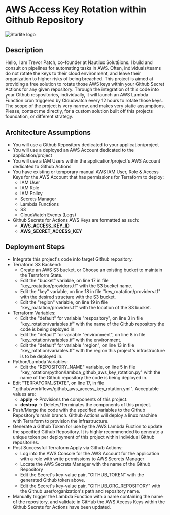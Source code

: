 # AWS Access Key Rotation within Github Repository

<img alt="Starlite logo" src=".aws.jpeg" width="auto" height="auto">

## Description
Hello, I am Trevor Patch, co-founder at Nautilux Solutßions. I build and consult on pipelines for automating tasks in AWS. 
Often, individuals/teams do not rotate the keys to their cloud environment, and leave their organization to higher risks of being breached.
This project is aimed at providing a free solution to rotate those AWS keys within your Github Secret Actions for any given repository.
Through the integration of this code into your Github respositories, individually, it will launch an AWS Lambda Function cron triggered by Cloudwatch every 12 hours to rotate those keys.
The scope of the project is very narrow, and makes very static assumptions. Please, contact me directly, for a custom solution built off this projects foundation, or different strategy. 

## Architecture Assumptions
- You will use a Github Repository dedicated to your application/project
- You will use a deployed an AWS Account dedicated to the application/project
- You will use a IAM Users within the application/project's AWS Account dedicated to Github Actions
- You have existing or temporary manual AWS IAM User, Role & Access Keys for the AWS Account that has permissions for Terraform to deploy:
    - IAM User
    - IAM Role
    - IAM Policy
    - Secrets Manager
    - Lambda Functions
    - S3
    - CloudWatch Events (Logs)
- Github Secrets for Actions AWS Keys are formatted as such:
    -  **AWS_ACCESS_KEY_ID**
    -  **AWS_SECRET_ACCESS_KEY**

## Deployment Steps
- Integrate this project's code into target Github repository.
- Terraform S3 Backend:
    -  Create an AWS S3 bucket, or Choose an existing bucket to maintain the Terraform State.
    -  Edit the "bucket" variable, on line 17 in file "key_roatation/providers.tf" with the S3 bucket name.
    -  Edit the "key" variable, on line 18 in file "key_roatation/providers.tf" with the desired structure with the S3 bucket.
    -  Edit the "region" variable, on line 19 in file "key_roatation/providers.tf" with the location of the S3 bucket.
- Terraform Variables:
    -  Edit the "default" for variable "respository", on line 3 in file "key_rotation/variables.tf" with the name of the Github repository the code is being deployed in.
    -  Edit the "default" for variable "environment", on line 8 in file "key_rotation/variables.tf" with the environment.
    -  Edit the "default" for variable "region", on line 13 in file "key_rotation/variables.tf" with the region this project's infrastructure is to be deployed in.
- Python/Lambda Variables:
    -  Edit the "REPOSITORY_NAME" variable, on line 5 in file "key_rotation/python/lambda_github_aws_key_rotation.py" with the name of the Github repository the code is being deployed in.
- Edit "TERRAFORM_STATE", on line 17, in file ".github/workflows/github_aws_access_key_rotation.yml". Acceptable values are:
    -  **apply** -> Provisions the components of this project.
    -  **destroy** -> Deletes/Terminates the components of this project.
- Push/Merge the code with the specified variables to the Github Repository's main branch. Github Actions will deploy a linux machine with Terraform to provision the infrastructure.
- Generate a Github Token for use by the AWS Lambda Fuction to update the specified Github Repository. It is highly recommended to generate a unique token per deployment of this project within individual Github repositories.
- Post Successful Terraform Apply via Github Actions:
    -  Log into the AWS Console for the AWS Account for the application with a role with write permissions to AWS Secrets Manager
    -  Locate the AWS Secrets Manager with the name of the Github Repository
    -  Edit the Secret's key-value pair, "GITHUB_TOKEN" with the generated Github token above.
    -  Edit the Secret's key-value pair, "GITHUB_ORG_REPOSITORY" with the Github user/organization's path and repository name. 
-  Manually trigger the Lambda Function with a name containing the name of the repository, and validate in GitHub the AWS Access Keys within the Github Secrets for Actions have been updated.
